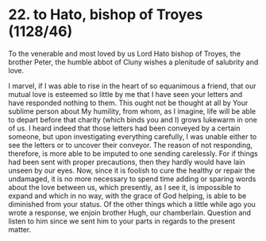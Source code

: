 # 22. to Hato, bishop of Troyes \(1128/46\)

To the venerable and most loved by us Lord Hato bishop of Troyes, the brother Peter, the humble abbot of Cluny wishes a plenitude of salubrity and love.

I marvel, if I was able to rise in the heart of so equanimous a friend, that our mutual love is esteemed so little by me that I have seen your letters and have responded nothing to them. This ought not be thought at all by Your sublime person about My humility, from whom, as I imagine, life will be able to depart before that charity \(which binds you and I\) grows lukewarm in one of us. I heard indeed that those letters had been conveyed by a certain someone, but upon investigating everything carefully, I was unable either to see the letters or to uncover their conveyor. The reason of not responding, therefore, is more able to be imputed to one sending carelessly. For if things had been sent with proper precautions, then they hardly would have lain unseen by our eyes. Now, since it is foolish to cure the healthy or repair the undamaged, it is no more necessary to spend time adding or sparing words about the love between us, which presently, as I see it, is impossible to expand and which in no way, with the grace of God helping, is able to be diminished from your status. Of the other things which a little while ago you wrote a response, we enjoin brother Hugh, our chamberlain. Question and listen to him since we sent him to your parts in regards to the present matter.

